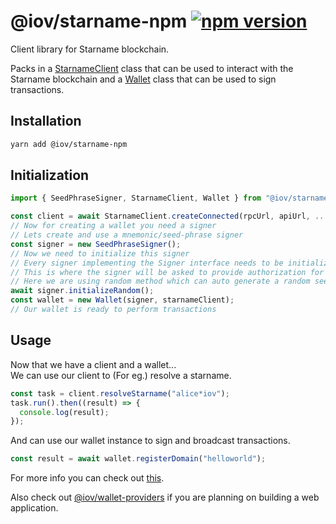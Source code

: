 # @iov/starname-npm [![npm version](https://img.shields.io/npm/v/@iov/starname-npm.svg?style=flat-square)](https://www.npmjs.com/package/@iov/starname-npm)

Client library for Starname blockchain.

Packs in a [StarnameClient](/src/starnameClient/index.ts) class that can be used to interact with the Starname blockchain and a [Wallet](/src/wallet.ts) class that can be used to sign transactions.

## Installation

```bash
yarn add @iov/starname-npm
```

## Initialization

```ts
import { SeedPhraseSigner, StarnameClient, Wallet } from "@iov/starname-npm";

const client = await StarnameClient.createConnected(rpcUrl, apiUrl, ...);
// Now for creating a wallet you need a signer
// Lets create and use a mnemonic/seed-phrase signer
const signer = new SeedPhraseSigner();
// Now we need to initialize this signer
// Every signer implementing the Signer interface needs to be initialized
// This is where the signer will be asked to provide authorization for the wallet
// Here we are using random method which can auto generate a random seed phrase
await signer.initializeRandom();
const wallet = new Wallet(signer, starnameClient);
// Our wallet is ready to perform transactions
```

## Usage

Now that we have a client and a wallet...  
We can use our client to (For eg.) resolve a starname.

```ts
const task = client.resolveStarname("alice*iov");
task.run().then((result) => {
  console.log(result);
});
```

And can use our wallet instance to sign and broadcast transactions.

```ts
const result = await wallet.registerDomain("helloworld");
```

For more info you can check out [this](/src/starnameClient/stargate.spec.ts).

Also check out [@iov/wallet-providers](https://github.com/iov-one/wallet-providers) if you are planning on building a web application.
